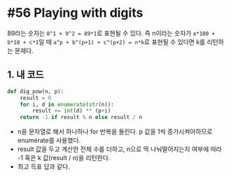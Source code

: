 # #56 Playing with digits

89라는 숫자는 `8^1 + 9^2 = 89*1`로 표현될 수 있다. 즉 n이라는 숫자가 `a*100 + b*10 + c*1`일 때 `a^p + b^(p+1) + c^(p+2) = n*k`로 표현될 수 있다면 k를 리턴하는 문제다.

## 1. 내 코드

```py
def dig_pow(n, p):
    result = 0
    for i, d in enumerate(str(n)):
        result += int(d) ** (p+i)
    return -1 if result % n else result / n
```

- n을 문자열로 해서 하나하나 for 반복을 돌린다. p 값을 1씩 증가시켜야하므로 enumerate를 사용했다.
- result 값을 두고 계산한 전체 수를 더하고, n으로 딱 나눠떨어지는지 여부에 따라 -1 혹은 k 값(result / n)을 리턴한다.
- 최고 득표 답과 같다.
